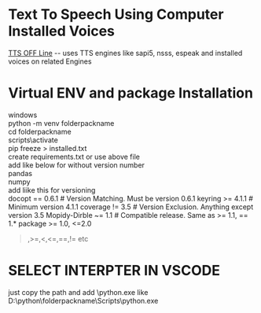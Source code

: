 # Text To Speech Using Computer Installed Voices
[TTS OFF Line](https://github.com/nateshmbhat/pyttsx3) -- uses TTS engines like sapi5, nsss, espeak and installed voices on related Engines

# Virtual ENV and package Installation
windows <br/>
python -m venv folderpackname<br/>
cd folderpackname<br/>
scripts\activate<br/>
pip freeze > installed.txt<br/>
create requirements.txt or use above file<br/> 
add like below for without version number<br/>
pandas<br/>
numpy<br/>
add liike this for versioning<br/>
docopt == 0.6.1             # Version Matching. Must be version 0.6.1
keyring >= 4.1.1            # Minimum version 4.1.1
coverage != 3.5             # Version Exclusion. Anything except version 3.5
Mopidy-Dirble ~= 1.1        # Compatible release. Same as >= 1.1, == 1.*
package >= 1.0, <=2.0 
>,>=,<,<=,==,!= etc

# SELECT INTERPTER IN VSCODE
just copy the path and add \python.exe like D:\python\folderpackname\Scripts\python.exe <br/>

